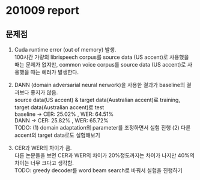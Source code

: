 # 201009 report
## 문제점
1. Cuda runtime error (out of memory) 발생.  
100시간 가량의 librispeech corpus를 source data (US accent)로 사용했을 때는 문제가 없지만,
common voice corpus를 source data (US accent)로 사용했을 때는 에러가 발생한다.  

2. DANN (domain adversarial neural nerwork)을 사용한 결과가 baseline의 결과보다 좋지가 않음.  
source data(US accent) & target data(Australian accent)로 training, target data(Australian accent)로 test  
baseline -> CER: 25.02% , WER: 64.51%  
DANN -> CER: 25.82% , WER: 65.72%  
TODO: (1) domain adaptation의 parameter를 조정하면서 실험 진행 (2) 다른 accent의 target data로도 실험해보기  

3. CER과 WER의 차이가 큼.    
다른 논문들을 보면 CER과 WER의 차이가 20%정도까지는 차이가 나지만 40%의 차이는 너무 크다고 생각함.  
TODO: greedy decoder를 word beam search로 바꿔서 실험을 진행하기  